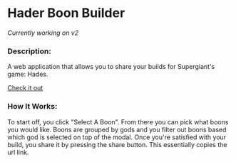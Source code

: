 # Hader Boon Builder
_Currently working on v2_

### Description:
A web application that allows you to share your builds for Supergiant's game: Hades.

[Check it out](https://www.boonbuilder.com/)

### How It Works:
To start off, you click "Select A Boon". From there you can pick what boons you would like. Boons are grouped by gods and you filter out boons based which god is selected on top of the modal. Once you're satisfied with your build, you share it by pressing the share button. This essentially copies the url link.
